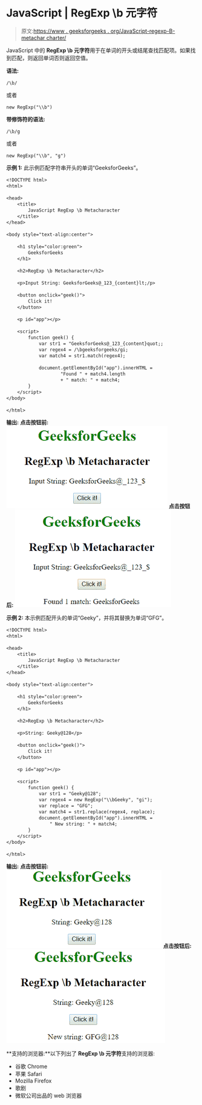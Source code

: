 # JavaScript | RegExp \b 元字符

> 原文:[https://www . geeksforgeeks . org/JavaScript-regexp-B- metachar charter/](https://www.geeksforgeeks.org/javascript-regexp-b-metacharacter/)

JavaScript 中的 **RegExp \b 元字符**用于在单词的开头或结尾查找匹配项。如果找到匹配，则返回单词否则返回空值。

**语法:**

```
/\b/ 
```

或者

```
new RegExp("\\b")
```

**带修饰符的语法:**

```
/\b/g 
```

或者

```
new RegExp("\\b", "g")
```

**示例 1:** 此示例匹配字符串开头的单词“GeeksforGeeks”。

```
<!DOCTYPE html>
<html>

<head>
    <title>
        JavaScript RegExp \b Metacharacter
    </title>
</head>

<body style="text-align:center">

    <h1 style="color:green">
        GeeksforGeeks
    </h1>

    <h2>RegExp \b Metacharacter</h2>

    <p>Input String: GeeksforGeeks@_123_{content}lt;/p>

    <button onclick="geek()">
        Click it!
    </button>

    <p id="app"></p>

    <script>
        function geek() {
            var str1 = "GeeksforGeeks@_123_{content}quot;;
            var regex4 = /\bgeeksforgeeks/gi;
            var match4 = str1.match(regex4);

            document.getElementById("app").innerHTML = 
                    "Found " + match4.length
                    + " match: " + match4;
        }
    </script>
</body>

</html>                    
```

**输出:**
**点击按钮前:**
![backd](img/fc99886eb555be945be7426f4ea8756d.png)
**点击按钮后:**
![backd](img/1b14e526785b2fad6314d6d3c74d3847.png)

**示例 2:** 本示例匹配开头的单词“Geeky”，并将其替换为单词“GFG”。

```
<!DOCTYPE html>
<html>

<head>
    <title>
        JavaScript RegExp \b Metacharacter
    </title>
</head>

<body style="text-align:center">

    <h1 style="color:green">
        GeeksforGeeks
    </h1>

    <h2>RegExp \b Metacharacter</h2>

    <p>String: Geeky@128</p>

    <button onclick="geek()">
        Click it!
    </button>

    <p id="app"></p>

    <script>
        function geek() {
            var str1 = "Geeky@128"; 
            var regex4 = new RegExp("\\bGeeky", "gi");         
            var replace = "GFG";
            var match4 = str1.replace(regex4, replace);
            document.getElementById("app").innerHTML = 
                " New string: " + match4;
        }
    </script>
</body>

</html>                    
```

**输出:**
**点击按钮前:**
![backd](img/20e9b6b0be6b6c79f04f017f38bc8f1a.png)
**点击按钮后:**
![backd](img/fa1132693dafe1790bce5f04b44773d6.png)

**支持的浏览器:**以下列出了 **RegExp \b 元字符**支持的浏览器:

*   谷歌 Chrome
*   苹果 Safari
*   Mozilla Firefox
*   歌剧
*   微软公司出品的 web 浏览器